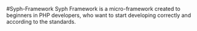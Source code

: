 #Syph-Framework
Syph Framework is a micro-framework created to beginners in PHP developers, who want to start developing correctly and according to the standards.

